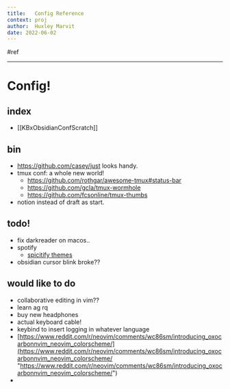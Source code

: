 ```yaml
---
title:   Config Reference
context: proj
author:  Huxley Marvit
date: 2022-06-02
---
```


 #ref

***

# Config!

## index
- [[KBxObsidianConfScratch]]


## bin
 - https://github.com/casey/just looks handy.
 - tmux conf: a whole new world!
	 - https://github.com/rothgar/awesome-tmux#status-bar
	 - https://github.com/gcla/tmux-wormhole
	 - https://github.com/fcsonline/tmux-thumbs
 - notion instead of draft as start.

## todo!
- fix darkreader on macos..
- spotify
	- [spicitify themes](https://github.com/spicetify/spicetify-themes/blob/master/THEMES.md)
- obsidian cursor blink broke??

## would like to do
- collaborative editing in vim??
- learn ag rq
- buy new headphones
- actual keyboard cable!
- keybind to insert logging in whatever language 
- [https://www.reddit.com/r/neovim/comments/wc86sm/introducing_oxocarbonnvim_neovim_colorscheme/](https://www.reddit.com/r/neovim/comments/wc86sm/introducing_oxocarbonnvim_neovim_colorscheme/ "https://www.reddit.com/r/neovim/comments/wc86sm/introducing_oxocarbonnvim_neovim_colorscheme/")
- 



